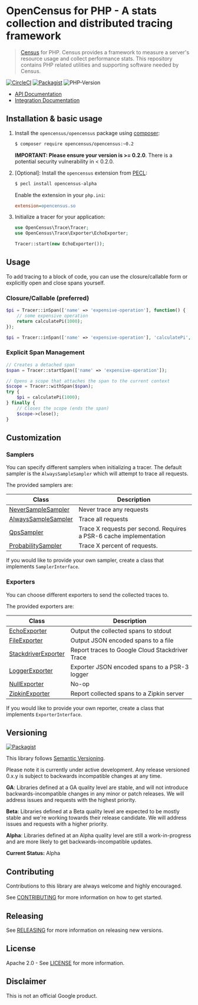 # OpenCensus for PHP - A stats collection and distributed tracing framework

> [Census][census-org] for PHP. Census provides a framework to measure a
server's resource usage and collect performance stats. This repository contains
PHP related utilities and supporting software needed by Census.

[![CircleCI](https://circleci.com/gh/census-instrumentation/opencensus-php.svg?style=svg)](https://circleci.com/gh/census-instrumentation/opencensus-php)
[![Packagist](https://img.shields.io/packagist/v/opencensus/opencensus.svg)](https://packagist.org/packages/opencensus/opencensus)
![PHP-Version](https://img.shields.io/packagist/php-v/opencensus/opencensus.svg)

* [API Documentation][api-docs]
* [Integration Documentation][integration-docs]

## Installation & basic usage

1. Install the `opencensus/opencensus` package using [composer][composer]:

    ```bash
    $ composer require opencensus/opencensus:~0.2
    ```

    **IMPORTANT: Please ensure your version is >= 0.2.0**. There is a potential security
    vulnerability in < 0.2.0.

1. [Optional]: Install the `opencensus` extension from [PECL][pecl]:

    ```bash
    $ pecl install opencensus-alpha
    ```
   Enable the extension in your `php.ini`:

    ```ini
    extension=opencensus.so
    ```

1. Initialize a tracer for your application:

    ```php
    use OpenCensus\Trace\Tracer;
    use OpenCensus\Trace\Exporter\EchoExporter;

    Tracer::start(new EchoExporter());
    ```

## Usage

To add tracing to a block of code, you can use the closure/callable form or
explicitly open and close spans yourself.

### Closure/Callable (preferred)

```php
$pi = Tracer::inSpan(['name' => 'expensive-operation'], function() {
    // some expensive operation
    return calculatePi(1000);
});

$pi = Tracer::inSpan(['name' => 'expensive-operation'], 'calculatePi', [1000]);
```

### Explicit Span Management

```php
// Creates a detached span
$span = Tracer::startSpan(['name' => 'expensive-operation']);

// Opens a scope that attaches the span to the current context
$scope = Tracer::withSpan($span);
try {
    $pi = calculatePi(1000);
} finally {
    // Closes the scope (ends the span)
    $scope->close();
}
```

## Customization

### Samplers

You can specify different samplers when initializing a tracer. The default
sampler is the `AlwaysSampleSampler` which will attempt to trace all requests.

The provided samplers are:

| Class | Description |
| ----- | ----------- |
| [NeverSampleSampler][never-sampler] | Never trace any requests |
| [AlwaysSampleSampler][always-sampler] | Trace all requests |
| [QpsSampler][qps-sampler] | Trace X requests per second. Requires a PSR-6 cache implementation |
| [ProbabilitySampler][probability-sampler] | Trace X percent of requests. |

If you would like to provide your own sampler, create a class that implements
`SamplerInterface`.

### Exporters

You can choose different exporters to send the collected traces to.

The provided exporters are:

| Class | Description |
| ----- | ----------- |
| [EchoExporter][echo-exporter] | Output the collected spans to stdout |
| [FileExporter][file-exporter] | Output JSON encoded spans to a file |
| [StackdriverExporter][stackdriver-exporter] | Report traces to Google Cloud Stackdriver Trace |
| [LoggerExporter][logger-exporter] | Exporter JSON encoded spans to a PSR-3 logger |
| [NullExporter][null-exporter] | No-op |
| [ZipkinExporter][zipkin-exporter] | Report collected spans to a Zipkin server |

If you would like to provide your own reporter, create a class that implements
`ExporterInterface`.

## Versioning

[![Packagist](https://img.shields.io/packagist/v/opencensus/opencensus.svg)](https://packagist.org/packages/opencensus/opencensus)

This library follows [Semantic Versioning][semver].

Please note it is currently under active development. Any release versioned
0.x.y is subject to backwards incompatible changes at any time.

**GA**: Libraries defined at a GA quality level are stable, and will not
introduce backwards-incompatible changes in any minor or patch releases. We will
address issues and requests with the highest priority.

**Beta**: Libraries defined at a Beta quality level are expected to be mostly
stable and we're working towards their release candidate. We will address issues
and requests with a higher priority.

**Alpha**: Libraries defined at an Alpha quality level are still a
work-in-progress and are more likely to get backwards-incompatible updates.

**Current Status:** Alpha


## Contributing

Contributions to this library are always welcome and highly encouraged.

See [CONTRIBUTING](CONTRIBUTING.md) for more information on how to get started.

## Releasing

See [RELEASING](RELEASING.md) for more information on releasing new versions.

## License

Apache 2.0 - See [LICENSE](LICENSE) for more information.

## Disclaimer

This is not an official Google product.

[census-org]: https://github.com/census-instrumentation
[api-docs]: https://census-instrumentation.github.io/opencensus-php/api
[integration-docs]: https://census-instrumentation.github.io/opencensus-php
[composer]: https://getcomposer.org/
[pecl]: https://pecl.php.net/
[never-sampler]: http://opencensus.io/opencensus-php/api/OpenCensus/Trace/Sampler/NeverSampleSampler.html
[always-sampler]: http://opencensus.io/opencensus-php/api/OpenCensus/Trace/Sampler/NeverSampleSampler.html
[qps-sampler]: http://opencensus.io/opencensus-php/api/OpenCensus/Trace/Sampler/NeverSampleSampler.html
[probability-sampler]: http://opencensus.io/opencensus-php/api/OpenCensus/Trace/Sampler/NeverSampleSampler.html
[echo-exporter]: http://opencensus.io/opencensus-php/api/OpenCensus/Trace/Exporter/EchoExporter.html
[file-exporter]: http://opencensus.io/opencensus-php/api/OpenCensus/Trace/Exporter/FileExporter.html
[stackdriver-exporter]: http://opencensus.io/opencensus-php/api/OpenCensus/Trace/Exporter/StackdriverExporter.html
[logger-exporter]: http://opencensus.io/opencensus-php/api/OpenCensus/Trace/Exporter/LoggerExporter.html
[null-exporter]: http://opencensus.io/opencensus-php/api/OpenCensus/Trace/Exporter/NullExporter.html
[zipkin-exporter]: http://opencensus.io/opencensus-php/api/OpenCensus/Trace/Exporter/ZipkinExporter.html
[semver]: http://semver.org/

